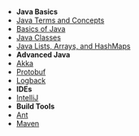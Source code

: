 - **Java Basics**
- [Java Terms and Concepts](/learn_to_code/java/java_terms_and_concepts)
- [Basics of Java](/learn_to_code/java/java_basics)
- [Java Classes](/learn_to_code/java/java_classes) 
- [Java Lists, Arrays, and HashMaps](/learn_to_code/java/java_lists_arrays_hashmaps)
- **Advanced Java**
- [Akka](/learn_to_code/java/akka/)
- [Protobuf](/learn_to_code/java/protobuf)
- [Logback](/learn_to_code/java/logback)
- **IDEs**
- [IntelliJ](/learn_to_code/java/intellij)
- **Build Tools**
- [Ant](/learn_to_code/java/ant)
- [Maven](/learn_to_code/java/maven)
